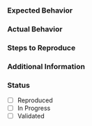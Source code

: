 ### Expected Behavior

### Actual Behavior

### Steps to Reproduce

### Additional Information

### Status
- [ ] Reproduced
- [ ] In Progress
- [ ] Validated